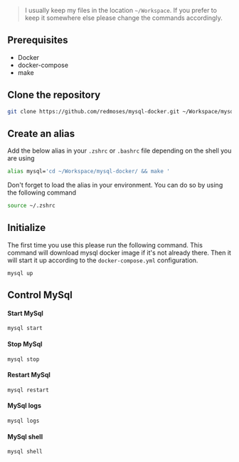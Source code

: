> I usually keep my files in the location ```~/Workspace```. If you prefer to keep it somewhere else please change the commands accordingly.

## Prerequisites

* Docker
* docker-compose
* make

## Clone the repository
```bash
git clone https://github.com/redmoses/mysql-docker.git ~/Workspace/mysql-docker
```

## Create an alias
Add the below alias in your ```.zshrc``` or ```.bashrc``` file depending on the shell you are using

```bash
alias mysql='cd ~/Workspace/mysql-docker/ && make '
```
Don't forget to load the alias in your environment. You can do so by using the following command
```bash
source ~/.zshrc
```

## Initialize
The first time you use this please run the following command. This command will download mysql docker image if it's not already there. Then it will start it up according to the ```docker-compose.yml``` configuration.
```
mysql up
```

## Control MySql
#### Start MySql
```
mysql start
```
#### Stop MySql
```
mysql stop
```
#### Restart MySql
```
mysql restart
```
#### MySql logs
```
mysql logs
```
#### MySql shell
```
mysql shell
```
